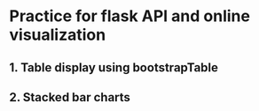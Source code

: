 # Practice for flask API and online visualization

## 1. Table display using bootstrapTable

## 2. Stacked bar charts
